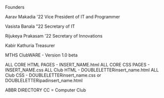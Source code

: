 Founders

Aarav Makadia '22
Vice President of IT and Programmer

Vasista Banala "22
Secretary of IT

Rijukeya Prakasam '22
Secretary of Innovations

Kabir Kathuria
Treasurer

MTHS ClubWARE - Version 1.0 beta

ALL CORE HTML PAGES - INSERT_NAME.html
ALL CORE CSS PAGES - INSERT_NAME.css
ALL Club HTML - DOUBLELETTERinsert_name.html
ALL Club CSS - DOUBLELETTERinsert_name.css or DOUBLELETTERipadinsert_name.html

ABBR DIRECTORY
CC = Computer Club

